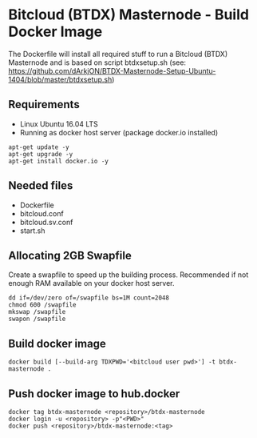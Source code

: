 # Bitcloud (BTDX) Masternode - Build Docker Image

The Dockerfile will install all required stuff to run a Bitcloud (BTDX) Masternode and is based on script btdxsetup.sh (see: https://github.com/dArkjON/BTDX-Masternode-Setup-Ubuntu-1404/blob/master/btdxsetup.sh)

## Requirements
- Linux Ubuntu 16.04 LTS
- Running as docker host server (package docker.io installed)
```
apt-get update -y
apt-get upgrade -y
apt-get install docker.io -y
```

## Needed files
- Dockerfile
- bitcloud.conf
- bitcloud.sv.conf
- start.sh

## Allocating 2GB Swapfile
Create a swapfile to speed up the building process. Recommended if not enough RAM available on your docker host server.
```
dd if=/dev/zero of=/swapfile bs=1M count=2048
chmod 600 /swapfile
mkswap /swapfile
swapon /swapfile
```

## Build docker image
```
docker build [--build-arg TDXPWD='<bitcloud user pwd>'] -t btdx-masternode .
```

## Push docker image to hub.docker
```
docker tag btdx-masternode <repository>/btdx-masternode
docker login -u <repository> -p"<PWD>"
docker push <repository>/btdx-masternode:<tag>
```
